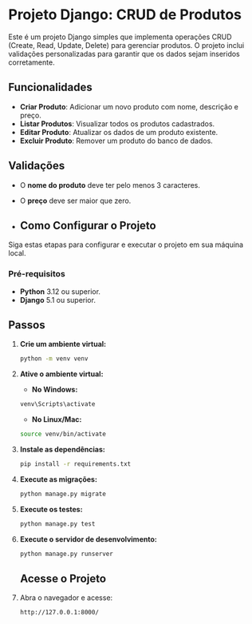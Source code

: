 # **Projeto Django: CRUD de Produtos**

Este é um projeto Django simples que implementa operações CRUD (Create, Read, Update, Delete) para gerenciar produtos. O projeto inclui validações personalizadas para garantir que os dados sejam inseridos corretamente.

## Funcionalidades

- **Criar Produto**: Adicionar um novo produto com nome, descrição e preço.
- **Listar Produtos**: Visualizar todos os produtos cadastrados.
- **Editar Produto**: Atualizar os dados de um produto existente.
- **Excluir Produto**: Remover um produto do banco de dados.

## Validações

- O **nome do produto** deve ter pelo menos 3 caracteres.
- O **preço** deve ser maior que zero.

- ## Como Configurar o Projeto

Siga estas etapas para configurar e executar o projeto em sua máquina local.

### Pré-requisitos

- **Python** 3.12 ou superior.
- **Django** 5.1 ou superior.

## Passos

1. **Crie um ambiente virtual:**

    ```bash
    python -m venv venv
    ```

2. **Ative o ambiente virtual:**

    - **No Windows:**

    ```bash
    venv\Scripts\activate
    ```

    - **No Linux/Mac:**

    ```bash
    source venv/bin/activate
    ```

3. **Instale as dependências:**

    ```bash
    pip install -r requirements.txt
    ```

4. **Execute as migrações:**

    ```bash
    python manage.py migrate
    ```

5. **Execute os testes:**

    ```bash
    python manage.py test
    ```

6. **Execute o servidor de desenvolvimento:**

    ```bash
    python manage.py runserver
    ```
    ## Acesse o Projeto

7. Abra o navegador e acesse: 

    ```bash
    http://127.0.0.1:8000/
    ```